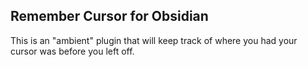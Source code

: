 ## Remember Cursor for Obsidian

This is an "ambient" plugin that will keep track of where you had your cursor was before you left off.